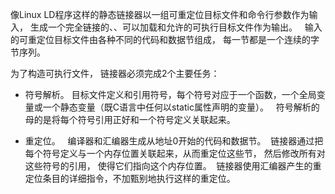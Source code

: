 像Linux LD程序这样的静态链接器以一组可重定位目标文件和命令行参数作为输入， 生成一个完全链接的、、可以加载和允许的可执行目标文件作为输出。  
输入的可重定位目标文件由各种不同的代码和数据节组成， 每一节都是一个连续的字节序列。  

为了构造可执行文件， 链接器必须完成2个主要任务：

- 符号解析。 目标文件定义和引用符号，每个符号对应于一个函数，一个全局变量或一个静态变量（既C语言中任何以static属性声明的变量）。  
符号解析的母的是将每个符号引用正好和一个符号定义关联起来。
    
- 重定位。   编译器和汇编器生成从地址0开始的代码和数据节。  链接器通过把每个符号定义与一个内存位置关联起来，从而重定位这些节， 
然后修改所有对这些符号的引用， 使得它们指向这个内存位置。  链接器使用汇编器产生的重定位条目的详细指令，不加甄别地执行这样的重定位。

